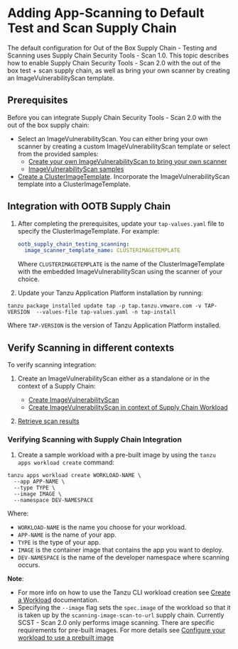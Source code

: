 # Adding App-Scanning to Default Test and Scan Supply Chain

The default configuration for Out of the Box Supply Chain - Testing and Scanning uses Supply Chain Security Tools - Scan 1.0. This topic describes how to enable Supply Chain Security Tools - Scan 2.0 with the out of the box test + scan supply chain, as well as bring your own scanner by creating an ImageVulnerabilityScan template.

## <a id="prerequisites"></a> Prerequisites

Before you can integrate Supply Chain Security Tools - Scan 2.0 with the out of the box supply chain:
- Select an ImageVulnerabilityScan. You can either bring your own scanner by creating a custom ImageVulnerabilityScan template or select from the provided samples:
  - [Create your own ImageVulnerabilityScan to bring your own scanner](./ivs-create-your-own.hbs.md)
  - [ImageVulnerabilityScan samples](./ivs-custom-samples.hbs.md)
- [Create a ClusterImageTemplate](./clusterimagetemplates.hbs.md). Incorporate the ImageVulnerabilityScan template into a ClusterImageTemplate.

## <a id="integration-with-supply-chain"></a> Integration with OOTB Supply Chain

1. After completing the prerequisites, update your `tap-values.yaml` file to specify the ClusterImageTemplate. For example:

    ```yaml
    ootb_supply_chain_testing_scanning:
      image_scanner_template_name: CLUSTERIMAGETEMPLATE
    ```

    Where `CLUSTERIMAGETEMPLATE` is the name of the ClusterImageTemplate with the embedded ImageVulnerabilityScan using the scanner of your choice.

1. Update your Tanzu Application Platform installation by running:

  ```console
  tanzu package installed update tap -p tap.tanzu.vmware.com -v TAP-VERSION  --values-file tap-values.yaml -n tap-install
  ```

  Where `TAP-VERSION` is the version of Tanzu Application Platform installed.

## <a id="verifying-scanning-different-contexts"></a> Verify Scanning in different contexts

To verify scanning integration:

1. Create an ImageVulnerabilityScan either as a standalone or in the context of a Supply Chain:

    - [Create ImageVulnerabilityScan](./integrate-app-scanning.hbs.md#verifying-scanning-without-supply-chain-integration)
    - [Create ImageVulnerabilityScan in context of Supply Chain Workload](./integrate-app-scanning.hbs.md#verifying-scanning-with-supply-chain-integration)

2. [Retrieve scan results](./integrate-app-scanning.hbs.md#retrieve-scan-results)

### <a id="verifying-scanning-with-supply-chain-integration"></a> Verifying Scanning with Supply Chain Integration

1. Create a sample workload with a pre-built image by using the `tanzu apps workload create` command:

  ```console
  tanzu apps workload create WORKLOAD-NAME \
    --app APP-NAME \
    --type TYPE \
    --image IMAGE \
    --namespace DEV-NAMESPACE
  ```

  Where:

  - `WORKLOAD-NAME` is the name you choose for your workload.
  - `APP-NAME` is the name of your app.
  - `TYPE` is the type of your app.
  - `IMAGE` is the container image that contains the app you want to deploy.
  - `DEV-NAMESPACE` is the name of the developer namespace where scanning occurs.

  **Note**:
  - For more info on how to use the Tanzu CLI workload creation see [Create a Workload](../cli-plugins/apps/create-workload.hbs.md) documentation.
  - Specifying the `--image` flag sets the `spec.image` of the workload so that it is taken up by the `scanning-image-scan-to-url` supply chain. Currently SCST - Scan 2.0 only performs image scanning. There are specific requirements for pre-built images. For more details see [Configure your workload to use a prebuilt image](../scc/pre-built-image.hbs.md)
